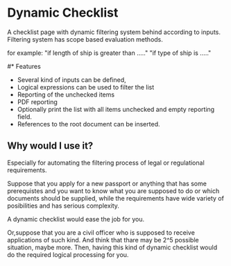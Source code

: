 # Dynamic Checklist

A checklist page with dynamic filtering system behind according to inputs.
Filtering system has scope based evaluation methods.

 for example:
 "if length of ship is greater than ....."
 "if type of ship is ....."

#* Features

 - Several kind of inputs can be defined,
 - Logical expressions can be used to filter the list
 - Reporting of the unchecked items
 - PDF reporting
 - Optionally print the list with all items unchecked and empty reporting field.
 - References to the root document can be inserted.

## Why would I use it?

Especially for automating the filtering process of legal or regulational requirements.

Suppose that you apply for a new passport or anything that has some prerequistes and you want to know what you are supposed to do or which documents should be supplied, while the requirements have wide variety of posibilities and has serious complexity.

A dynamic checklist would ease the job for you.

Or,suppose that you are a civil officer who is supposed to receive applications of such kind. And think that thare may be 2^5 possible situation, maybe more. Then, having this kind of dynamic checklist would do the required logical processing for you.


